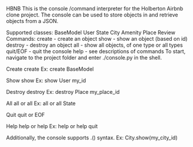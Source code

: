 HBNB
This is the console /command interpreter for the Holberton Airbnb clone project. The console can be used to store objects in and retrieve objects from a JSON.

Supported classes:
BaseModel
User
State
City
Amenity
Place
Review
Commands:
create - create an object
show - show an object (based on id)
destroy - destroy an object
all - show all objects, of one type or all types
quit/EOF - quit the console
help - see descriptions of commands
To start, navigate to the project folder and enter ./console.py in the shell.

Create
create <class name> Ex: create BaseModel

Show
show <class name> <object id> Ex: show User my_id

Destroy
destroy <class name> <object id> Ex: destroy Place my_place_id

All
all or all <class name> Ex: all or all State

Quit
quit or EOF

Help
help or help <command> Ex: help or help quit

Additionally, the console supports <class name>.<command>(<parameters>) syntax. Ex: City.show(my_city_id)
